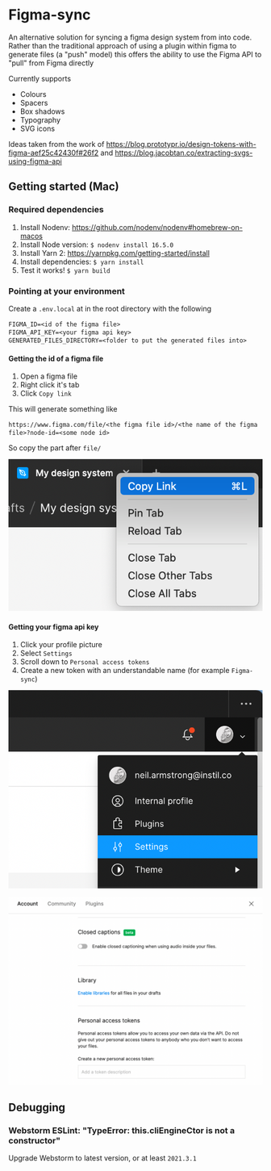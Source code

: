 # Figma-sync

An alternative solution for syncing a figma design system from into code. Rather than the traditional approach of using a plugin within figma to generate files (a "push" model) this offers the ability to use the Figma API to "pull" from Figma directly

Currently supports
- Colours
- Spacers
- Box shadows
- Typography
- SVG icons

Ideas taken from the work of
https://blog.prototypr.io/design-tokens-with-figma-aef25c42430f#26f2
and
https://blog.jacobtan.co/extracting-svgs-using-figma-api

## Getting started (Mac)

### Required dependencies
1. Install Nodenv: https://github.com/nodenv/nodenv#homebrew-on-macos
2. Install Node version: `$ nodenv install 16.5.0`
3. Install Yarn 2: https://yarnpkg.com/getting-started/install
4. Install dependencies: `$ yarn install`
5. Test it works! `$ yarn build`

### Pointing at your environment
Create a `.env.local` at in the root directory with the following
```
FIGMA_ID=<id of the figma file>
FIGMA_API_KEY=<your figma api key>
GENERATED_FILES_DIRECTORY=<folder to put the generated files into>
```

#### Getting the id of a figma file
1. Open a figma file
2. Right click it's tab
3. Click `Copy link`

This will generate something like
```
https://www.figma.com/file/<the figma file id>/<the name of the figma file>?node-id=<some node id>
```
So copy the part after `file/`

![](readme-assets/copy-id.png)

#### Getting your figma api key
1. Click your profile picture
2. Select `Settings`
3. Scroll down to `Personal access tokens`
4. Create a new token with an understandable name (for example `Figma-sync`)

![](readme-assets/settings.png)

![](readme-assets/create-token.png)

## Debugging

### Webstorm ESLint: "TypeError: this.cliEngineCtor is not a constructor"
Upgrade Webstorm to latest version, or at least `2021.3.1`
